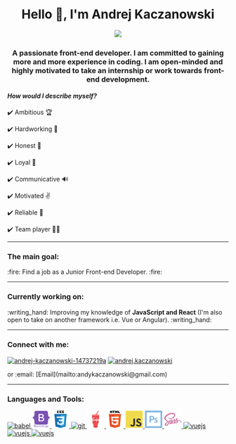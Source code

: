 <h1 align="center">Hello 👋, I'm Andrej Kaczanowski</h1>

<p align="center" >
  <img src="https://media.giphy.com/media/fwbZnTftCXVocKzfxR/giphy.gif"/>
</p>

<h3 align="center">A passionate front-end developer. I am committed to gaining more and more experience in coding. I am open-minded and highly motivated to take an internship or work towards front-end development.</h3>

*<h4>How would I describe myself?</h4>*

:heavy_check_mark: Ambitious :trophy:

:heavy_check_mark: Hardworking :muscle:

:heavy_check_mark: Honest :brain:

:heavy_check_mark: Loyal :beers:

:heavy_check_mark: Communicative :loud_sound:

:heavy_check_mark: Motivated :v:

:heavy_check_mark: Reliable :guide_dog:

:heavy_check_mark: Team player :fist_right::fist_left:


---
<h3 align="left">The main goal:</h3>
<p align="left">
 :fire:  Find a job as a Junior Front-end Developer. :fire:
</p>

---

<h3 align="left">Currently working on:</h3>
<p align="left">
 :writing_hand:  Improving my knowledge of <b>JavaScript and React</b> (I'm also open to take on another framework i.e. Vue or Angular). :writing_hand:
</p>

---

<h3 align="left">Connect with me:</h3>
<p align="left">
<a href="https://linkedin.com/in/andrej-kaczanowski-14737219a" target="blank"><img align="center" src="https://raw.githubusercontent.com/rahuldkjain/github-profile-readme-generator/master/src/images/icons/Social/linked-in-alt.svg" alt="andrej-kaczanowski-14737219a" height="30" width="40" /></a>
<a href="https://fb.com/andrej.kaczanowski" target="blank"><img align="center" src="https://raw.githubusercontent.com/rahuldkjain/github-profile-readme-generator/master/src/images/icons/Social/facebook.svg" alt="andrej.kaczanowski" height="30" width="40" /></a>
</p>
or 
:email: [Email](mailto:andykaczanowski@gmail.com)

---

<h3 align="left">Languages and Tools:</h3>
<p align="left"> <a href="https://babeljs.io/" target="_blank" rel="noreferrer"> <img src="https://www.vectorlogo.zone/logos/babeljs/babeljs-icon.svg" alt="babel" width="40" height="40"/> </a> <a href="https://getbootstrap.com" target="_blank" rel="noreferrer"> <img src="https://raw.githubusercontent.com/devicons/devicon/master/icons/bootstrap/bootstrap-plain-wordmark.svg" alt="bootstrap" width="40" height="40"/> </a> <a href="https://www.w3schools.com/css/" target="_blank" rel="noreferrer"> <img src="https://raw.githubusercontent.com/devicons/devicon/master/icons/css3/css3-original-wordmark.svg" alt="css3" width="40" height="40"/> </a> <a href="https://git-scm.com/" target="_blank" rel="noreferrer"> <img src="https://www.vectorlogo.zone/logos/git-scm/git-scm-icon.svg" alt="git" width="40" height="40"/> </a> <a href="https://gulpjs.com" target="_blank" rel="noreferrer"> <img src="https://raw.githubusercontent.com/devicons/devicon/master/icons/gulp/gulp-plain.svg" alt="gulp" width="40" height="40"/> </a> <a href="https://www.w3.org/html/" target="_blank" rel="noreferrer"> <img src="https://raw.githubusercontent.com/devicons/devicon/master/icons/html5/html5-original-wordmark.svg" alt="html5" width="40" height="40"/> </a> <a href="https://developer.mozilla.org/en-US/docs/Web/JavaScript" target="_blank" rel="noreferrer"> <img src="https://raw.githubusercontent.com/devicons/devicon/master/icons/javascript/javascript-original.svg" alt="javascript" width="40" height="40"/> </a> <a href="https://www.photoshop.com/en" target="_blank" rel="noreferrer"> <img src="https://raw.githubusercontent.com/devicons/devicon/master/icons/photoshop/photoshop-line.svg" alt="photoshop" width="40" height="40"/> </a> <a href="https://sass-lang.com" target="_blank" rel="noreferrer"> <img src="https://raw.githubusercontent.com/devicons/devicon/master/icons/sass/sass-original.svg" alt="sass" width="40" height="40"/>
</a> <a href="https://pl.reactjs.org/" target="_blank" rel="noreferrer"> <img src="https://upload.wikimedia.org/wikipedia/commons/a/a7/React-icon.svg" alt="vuejs" width="40" height="40"/> </a>
<a href="https://pl.reactjs.org/" target="_blank" rel="noreferrer"> <img src="https://seeklogo.com/images/N/nodejs-logo-FBE122E377-seeklogo.com.png" alt="vuejs" width="40" height="40"/> </a>
<a href="https://pl.reactjs.org/" target="_blank" rel="noreferrer"> <img src="https://www.svgrepo.com/show/331509/npm.svg" alt="vuejs" width="40" height="40"/> </a>

</p>


